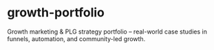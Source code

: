 # growth-portfolio
Growth marketing &amp; PLG strategy portfolio – real-world case studies in funnels, automation, and community-led growth.
